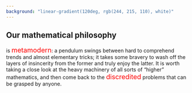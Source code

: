 ```yaml
---
background: "linear-gradient(120deg, rgb(244, 215, 110), white)" 
---
```


## Our mathematical philosophy

is <span style="color:red; font-size:1.3em">metamodern</span>: a pendulum swings between hard to comprehend trends and almost elementary tricks; it takes some bravery to wash off the layers of insincerity from the former and truly enjoy the latter. It is worth taking a close look at the heavy machinery of all sorts of “higher” mathematics, and then come back to the <span style="color:red; font-size:1.3em">discredited</span> problems that can be grasped by anyone. 

